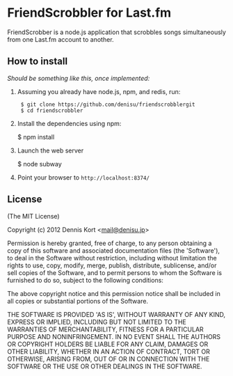 # FriendScrobbler for Last.fm

FriendScrobber is a node.js application that scrobbles songs simultaneously from one Last.fm account to another. 

## How to install

*Should be something like this, once implemented:*

1. Assuming you already have node.js, npm, and redis, run:

        $ git clone https://github.com/denisu/friendscrobblergit
        $ cd friendscrobbler

2. Install the dependencies using npm:

	$ npm install

3. Launch the web server

	$ node subway

4. Point your browser to `http://localhost:8374/`

## License 

(The MIT License)

Copyright (c) 2012 Dennis Kort &lt;mail@denisu.jp&gt;

Permission is hereby granted, free of charge, to any person obtaining
a copy of this software and associated documentation files (the
'Software'), to deal in the Software without restriction, including
without limitation the rights to use, copy, modify, merge, publish,
distribute, sublicense, and/or sell copies of the Software, and to
permit persons to whom the Software is furnished to do so, subject to
the following conditions:

The above copyright notice and this permission notice shall be
included in all copies or substantial portions of the Software.

THE SOFTWARE IS PROVIDED 'AS IS', WITHOUT WARRANTY OF ANY KIND,
EXPRESS OR IMPLIED, INCLUDING BUT NOT LIMITED TO THE WARRANTIES OF
MERCHANTABILITY, FITNESS FOR A PARTICULAR PURPOSE AND NONINFRINGEMENT.
IN NO EVENT SHALL THE AUTHORS OR COPYRIGHT HOLDERS BE LIABLE FOR ANY
CLAIM, DAMAGES OR OTHER LIABILITY, WHETHER IN AN ACTION OF CONTRACT,
TORT OR OTHERWISE, ARISING FROM, OUT OF OR IN CONNECTION WITH THE
SOFTWARE OR THE USE OR OTHER DEALINGS IN THE SOFTWARE.
